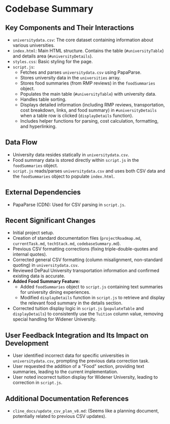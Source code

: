 # Codebase Summary

## Key Components and Their Interactions
- `universitydata.csv`: The core dataset containing information about various universities.
- `index.html`: Main HTML structure. Contains the table (`#universityTable`) and details area (`#universityDetails`).
- `styles.css`: Basic styling for the page.
- `script.js`:
    - Fetches and parses `universitydata.csv` using PapaParse.
    - Stores university data in the `universities` array.
    - Stores food summaries (from RMP reviews) in the `foodSummaries` object.
    - Populates the main table (`#universityTable`) with university data.
    - Handles table sorting.
    - Displays detailed information (including RMP reviews, transportation, cost breakdown, links, and food summary) in `#universityDetails` when a table row is clicked (`displayDetails` function).
    - Includes helper functions for parsing, cost calculation, formatting, and hyperlinking.

## Data Flow
- University data resides statically in `universitydata.csv`.
- Food summary data is stored directly within `script.js` in the `foodSummaries` object.
- `script.js` reads/parses `universitydata.csv` and uses both CSV data and the `foodSummaries` object to populate `index.html`.

## External Dependencies
- PapaParse (CDN): Used for CSV parsing in `script.js`.

## Recent Significant Changes
- Initial project setup.
- Creation of standard documentation files (`projectRoadmap.md`, `currentTask.md`, `techStack.md`, `codebaseSummary.md`).
- Previous CSV formatting corrections (fixing triple-double-quotes and internal quotes).
- Corrected general CSV formatting (column misalignment, non-standard quoting) in `universitydata.csv`.
- Reviewed DePaul University transportation information and confirmed existing data is accurate.
- **Added Food Summary Feature:**
    - Added `foodSummaries` object to `script.js` containing text summaries for university dining experiences.
    - Modified `displayDetails` function in `script.js` to retrieve and display the relevant food summary in the details section.
- Corrected tuition display logic in `script.js` (`populateTable` and `displayDetails`) to consistently use the `Tuition` column value, removing special handling for Widener University.

## User Feedback Integration and Its Impact on Development
- User identified incorrect data for specific universities in `universitydata.csv`, prompting the previous data correction task.
- User requested the addition of a "Food" section, providing text summaries, leading to the current implementation.
- User noted incorrect tuition display for Widener University, leading to correction in `script.js`.

## Additional Documentation References
- `cline_docs/update_csv_plan_v8.md`: (Seems like a planning document, potentially related to previous CSV updates).